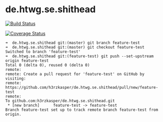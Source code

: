 # de.htwg.se.shithead

[![Build Status](https://travis-ci.org/h3rzkasper/de.htwg.se.shithead.svg?branch=development)](https://travis-ci.org/h3rzkasper/de.htwg.se.shithead)

[![Coverage Status](https://coveralls.io/repos/github/h3rzkasper/de.htwg.se.shithead/badge.svg)](https://coveralls.io/github/h3rzkasper/de.htwg.se.shithead)

```
➜  de.htwg.se.shithead git:(master) git branch feature-test
➜  de.htwg.se.shithead git:(master) git checkout feature-test
Switched to branch 'feature-test'
➜  de.htwg.se.shithead git:(feature-test) git push --set-upstream origin feature-test
Total 0 (delta 0), reused 0 (delta 0)
remote:
remote: Create a pull request for 'feature-test' on GitHub by visiting:
remote:      https://github.com/h3rzkasper/de.htwg.se.shithead/pull/new/feature-test
remote:
To github.com:h3rzkasper/de.htwg.se.shithead.git
 * [new branch]      feature-test -> feature-test
Branch feature-test set up to track remote branch feature-test from origin.
```
